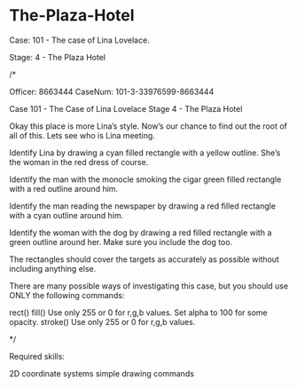 # The-Plaza-Hotel
Case: 101 - The case of Lina Lovelace.

Stage: 4 - The Plaza Hotel

/*

Officer: 8663444
CaseNum: 101-3-33976599-8663444

Case 101 - The Case of Lina Lovelace
Stage 4 - The Plaza Hotel

Okay this place is more Lina’s style. Now’s our chance to find out the root of all
of this. Lets see who is Lina meeting.

Identify Lina by drawing a cyan filled rectangle with a yellow outline.
She’s the woman in the red dress of course.

Identify the man with the monocle smoking the cigar green filled
rectangle with a red outline around him.

Identify the man reading the newspaper by drawing a red filled rectangle
with a cyan outline around him.

Identify the woman with the dog by drawing a red filled rectangle with a
green outline around her. Make sure you include the dog too.

The rectangles should cover the targets as accurately as possible without
including anything else.

There are many possible ways of investigating this case, but you
should use ONLY the following commands:

  rect()
  fill() Use only 255 or 0 for r,g,b values. Set alpha to 100 for some opacity.
	stroke() Use only 255 or 0 for r,g,b values.

*/

Required skills:

2D coordinate systems
simple drawing commands
